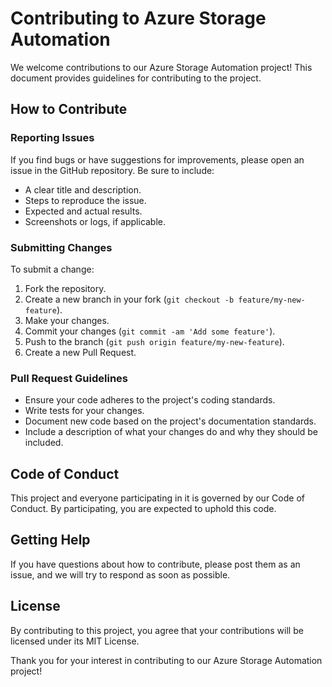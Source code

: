# Contributing to Azure Storage Automation

We welcome contributions to our Azure Storage Automation project! This document provides guidelines for contributing to the project.

## How to Contribute

### Reporting Issues

If you find bugs or have suggestions for improvements, please open an issue in the GitHub repository. Be sure to include:

- A clear title and description.
- Steps to reproduce the issue.
- Expected and actual results.
- Screenshots or logs, if applicable.

### Submitting Changes

To submit a change:

1. Fork the repository.
2. Create a new branch in your fork (`git checkout -b feature/my-new-feature`).
3. Make your changes.
4. Commit your changes (`git commit -am 'Add some feature'`).
5. Push to the branch (`git push origin feature/my-new-feature`).
6. Create a new Pull Request.

### Pull Request Guidelines

- Ensure your code adheres to the project's coding standards.
- Write tests for your changes.
- Document new code based on the project's documentation standards.
- Include a description of what your changes do and why they should be included.

## Code of Conduct

This project and everyone participating in it is governed by our Code of Conduct. By participating, you are expected to uphold this code.

## Getting Help

If you have questions about how to contribute, please post them as an issue, and we will try to respond as soon as possible.

## License

By contributing to this project, you agree that your contributions will be licensed under its MIT License.

Thank you for your interest in contributing to our Azure Storage Automation project!
